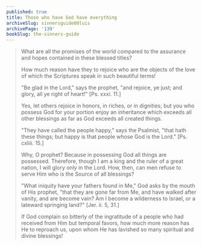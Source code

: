 ```yaml
---
published: true
title: Those who have God have everything
archiveSlug: sinnersguide00luis
archivePage: '139'
bookSlug: the-sinners-guide
---
```


> What are all the promises of the world compared to the assurance and hopes contained in these blessed titles?
> 
> How much reason have they to rejoice who are the objects of the love of which the Scriptures speak in such beautiful terms!
> 
> "Be glad in the Lord," says the prophet, "and rejoice, ye just; and glory, all ye right of heart!" [Ps. xxxi. 11.]
> 
> Yes, let others rejoice in honors, in riches, or in dignities; but you who possess God for your portion enjoy an inheritance which exceeds all other blessings as far as God exceeds all created things.
> 
> "They have called the people happy," says the Psalmist, "that hath these things; but happy is that people whose God is the Lord." [Ps. cxliii. 15.]
> 
> Why, O prophet? Because in possessing God all things are possessed. Therefore, though I am a king and the ruler of a great nation, I will glory only in the Lord. How, then, can men refuse to serve Him who is the Source of all blessings?
> 
> "What iniquity have your fathers found in Me," God asks by the mouth of His prophet, "that they are gone far from Me, and have walked after vanity, and are become vain? Am I become a wilderness to Israel, or a lateward springing land?" [Jer. ii. 5, 31.]
> 
> If God complain so bitterly of the ingratitude of a people who had received from Him but temporal favors, how much more reason has He to reproach us, upon whom He has lavished so many spiritual and divine blessings!
